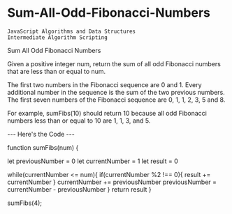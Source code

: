 # Sum-All-Odd-Fibonacci-Numbers

    JavaScript Algorithms and Data Structures
    Intermediate Algorithm Scripting

Sum All Odd Fibonacci Numbers

Given a positive integer num, return the sum of all odd Fibonacci numbers that are less than or equal to num.

The first two numbers in the Fibonacci sequence are 0 and 1. Every additional number in the sequence is the sum of the two previous numbers. The first seven numbers of the Fibonacci sequence are 0, 1, 1, 2, 3, 5 and 8.

For example, sumFibs(10) should return 10 because all odd Fibonacci numbers less than or equal to 10 are 1, 1, 3, and 5.

--- Here's the Code ---

function sumFibs(num) {

  let previousNumber = 0
  let currentNumber = 1
  let result = 0
  
  while(currentNumber <= num){
    if(currentNumber %2 !== 0){
    result += currentNumber
    }
  currentNumber += previousNumber
  previousNumber = currentNumber - previousNumber
  }
return result
}

sumFibs(4);
